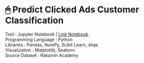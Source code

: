 # 🖱 Predict Clicked Ads Customer Classification

Tool : Jupyter Notebook | [Link Notebook](https://github.com/imalfunadam/Predict-Customer-Clicked-Ads-Classification-By-Using-Machine-Learning/blob/main/Predict-Customer-Clicked-Ads-Classification.ipynb).<br>
Programming Language : Python<br>
Libraries : Pandas, NumPy, Scikit Learn, shap<br>
Visualization : Matplotlib, Seaborn<br>
Source Dataset : Rakamin Academy<br>